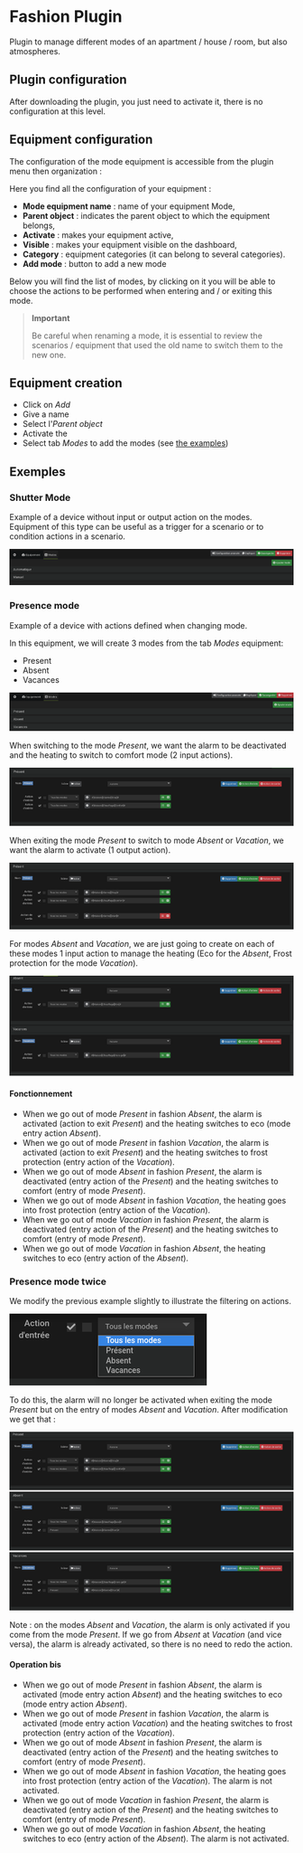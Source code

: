 # Fashion Plugin

Plugin to manage different modes of an apartment / house / room, but also atmospheres.

## Plugin configuration

After downloading the plugin, you just need to activate it, there is no configuration at this level.

## Equipment configuration

The configuration of the mode equipment is accessible from the plugin menu then organization :

Here you find all the configuration of your equipment :

- **Mode equipment name** : name of your equipment Mode,
- **Parent object** : indicates the parent object to which the equipment belongs,
- **Activate** : makes your equipment active,
- **Visible** : makes your equipment visible on the dashboard,
- **Category** : equipment categories (it can belong to several categories).
- **Add mode** : button to add a new mode

Below you will find the list of modes, by clicking on it you will be able to choose the actions to be performed when entering and / or exiting this mode.

>**Important**
>
>Be careful when renaming a mode, it is essential to review the scenarios / equipment that used the old name to switch them to the new one.

## Equipment creation

- Click on *Add*
- Give a name
- Select l'*Parent object*
- Activate the
- Select tab *Modes* to add the modes (see [the examples](#exemples))

## Exemples

### Shutter Mode

Example of a device without input or output action on the modes. Equipment of this type can be useful as a trigger for a scenario or to condition actions in a scenario.

![Mode volet](./images/mode_volet.png)

### Presence mode

Example of a device with actions defined when changing mode.

In this equipment, we will create 3 modes from the tab *Modes* equipment:

- Present
- Absent
- Vacances

![Mode présence](./images/mode_presence_mode.png)

When switching to the mode *Present*, we want the alarm to be deactivated and the heating to switch to comfort mode (2 input actions).

![Mode présence action entrée](./images/mode_presence_entree.png)

When exiting the mode *Present* to switch to mode *Absent* or *Vacation*, we want the alarm to activate (1 output action).

![Mode présence action sortie](./images/mode_presence_sortie.png)

For modes *Absent* and *Vacation*, we are just going to create on each of these modes 1 input action to manage the heating (Eco for the *Absent*, Frost protection for the mode *Vacation*).

![Mode absent vacances](./images/mode_presence_absent_vacances.png)

#### Fonctionnement

- When we go out of mode *Present* in fashion *Absent*, the alarm is activated (action to exit *Present*) and the heating switches to eco (mode entry action *Absent*).  
- When we go out of mode *Present* in fashion *Vacation*, the alarm is activated (action to exit *Present*) and the heating switches to frost protection (entry action of the *Vacation*).
- When we go out of mode *Absent* in fashion *Present*, the alarm is deactivated (entry action of the *Present*) and the heating switches to comfort (entry of mode *Present*).
- When we go out of mode *Absent* in fashion *Vacation*, the heating goes into frost protection (entry action of the *Vacation*).
- When we go out of mode *Vacation* in fashion *Present*, the alarm is deactivated (entry action of the *Present*) and the heating switches to comfort (entry of mode *Present*).
- When we go out of mode *Vacation* in fashion *Absent*, the heating switches to eco (entry action of the *Absent*).

### Presence mode twice

We modify the previous example slightly to illustrate the filtering on actions.

![Filtre](./images/mode_presence_filtre.png)

To do this, the alarm will no longer be activated when exiting the mode *Present* but on the entry of modes *Absent* and *Vacation*. After modification we get that :

![Present](./images/mode_presence_bis_present.png)
![Absent](./images/mode_presence_bis_absent.png)
![Vacation](./images/mode_presence_bis_vacances.png)

Note : on the modes *Absent* and *Vacation*, the alarm is only activated if you come from the mode *Present*. If we go from *Absent* at *Vacation* (and vice versa), the alarm is already activated, so there is no need to redo the action.

#### Operation bis

- When we go out of mode *Present* in fashion *Absent*, the alarm is activated (mode entry action *Absent*) and the heating switches to eco (mode entry action *Absent*).  
- When we go out of mode *Present* in fashion *Vacation*, the alarm is activated (mode entry action *Vacation*) and the heating switches to frost protection (entry action of the *Vacation*).
- When we go out of mode *Absent* in fashion *Present*, the alarm is deactivated (entry action of the *Present*) and the heating switches to comfort (entry of mode *Present*).
- When we go out of mode *Absent* in fashion *Vacation*, the heating goes into frost protection (entry action of the *Vacation*). The alarm is not activated.
- When we go out of mode *Vacation* in fashion *Present*, the alarm is deactivated (entry action of the *Present*) and the heating switches to comfort (entry of mode *Present*).
- When we go out of mode *Vacation* in fashion *Absent*, the heating switches to eco (entry action of the *Absent*).  The alarm is not activated.
